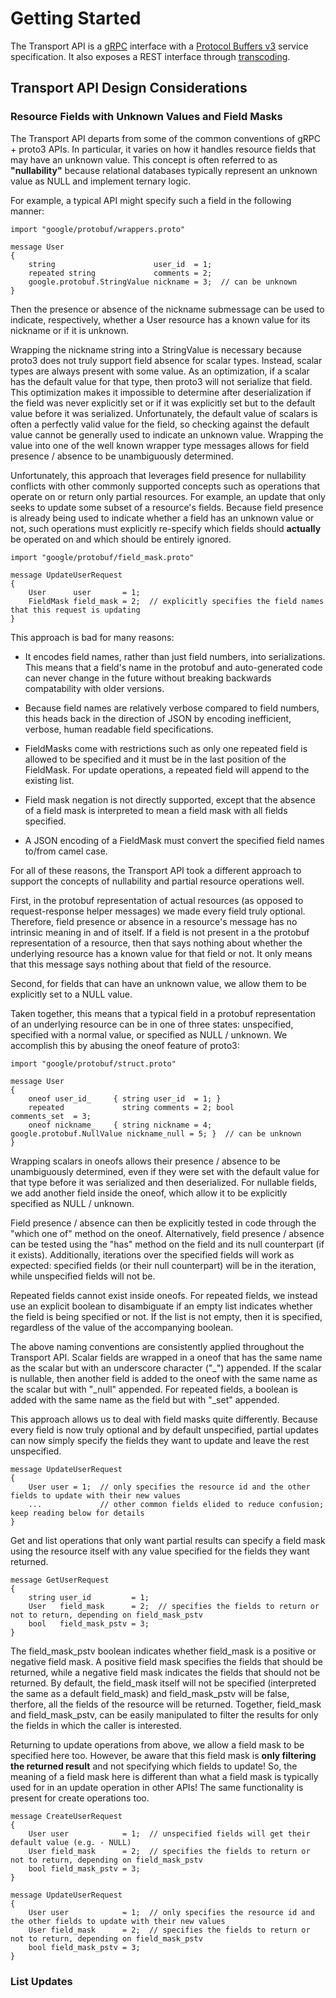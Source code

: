# Getting Started

The Transport API is a [gRPC](https://grpc.io/) interface with a [Protocol Buffers v3](https://developers.google.com/protocol-buffers)
service specification. It also exposes a REST interface through [transcoding](https://cloud.google.com/endpoints/docs/grpc/transcoding).

## Transport API Design Considerations

### Resource Fields with Unknown Values and Field Masks

The Transport API departs from some of the common conventions of gRPC + proto3 APIs. In particular, it varies on how it handles
resource fields that may have an unknown value.  This concept is often referred to as **"nullability"** because relational databases 
typically represent an unknown value as NULL and implement ternary logic.

For example, a typical API might specify such a field in the following manner:

    import "google/protobuf/wrappers.proto"

    message User
    {
        string                      user_id  = 1;
        repeated string             comments = 2;
        google.protobuf.StringValue nickname = 3;  // can be unknown
    }

Then the presence or absence of the nickname submessage can be used to indicate, respectively, whether a User resource has a known value 
for its nickname or if it is unknown.

Wrapping the nickname string into a StringValue is necessary because proto3 does not truly support field absence for scalar types.
Instead, scalar types are always present with some value. As an optimization, if a scalar has the default value for that type, then proto3 
will not serialize that field. This optimization makes it impossible to determine after deserialization if the field was never explicitly 
set or if it was explicitly set but to the default value before it was serialized. Unfortunately, the default value of scalars is often a 
perfectly valid value for the field, so checking against the default value cannot be generally used to indicate an unknown value. Wrapping 
the value into one of the well known wrapper type messages allows for field presence / absence to be unambiguously determined.

Unfortunately, this approach that leverages field presence for nullability conflicts with other commonly supported concepts such as 
operations that operate on or return only partial resources. For example, an update that only seeks to update some subset of a resource's 
fields. Because field presence is already being used to indicate whether a field has an unknown value or not, such operations must 
explicitly re-specify which fields should **actually** be operated on and which should be entirely ignored.

    import "google/protobuf/field_mask.proto"

    message UpdateUserRequest
    {
        User      user       = 1;
        FieldMask field_mask = 2;  // explicitly specifies the field names that this request is updating
    }

This approach is bad for many reasons:

* It encodes field names, rather than just field numbers, into serializations. This means that a field's name in the protobuf 
and auto-generated code can never change in the future without breaking backwards compatability with older versions.

* Because field names are relatively verbose compared to field numbers, this heads back in the direction of JSON by encoding 
inefficient, verbose, human readable field specifications.

* FieldMasks come with restrictions such as only one repeated field is allowed to be specified and it must be in the last 
position of the FieldMask. For update operations, a repeated field will append to the existing list.

* Field mask negation is not directly supported, except that the absence of a field mask is interpreted to mean a field 
mask with all fields specified.

* A JSON encoding of a FieldMask must convert the specified field names to/from camel case.

For all of these reasons, the Transport API took a different approach to support the concepts of nullability and partial resource 
operations well.

First, in the protobuf representation of actual resources (as opposed to request-response helper messages) we made every field truly 
optional. Therefore, field presence or absence in a resource's message has no intrinsic meaning in and of itself. If a field is not 
present in a the protobuf representation of a resource, then that says nothing about whether the underlying resource has a known value for 
that field or not.  It only means that this message says nothing about that field of the resource.

Second, for fields that can have an unknown value, we allow them to be explicitly set to a NULL value.

Taken together, this means that a typical field in a protobuf representation of an underlying resource can be in one of three states: 
unspecified, specified with a normal value, or specified as NULL / unknown. We accomplish this by abusing the oneof feature of proto3:

    import "google/protobuf/struct.proto"

    message User
    {
        oneof user_id_     { string user_id  = 1; }
        repeated             string comments = 2; bool                      comments_set  = 3;
        oneof nickname_    { string nickname = 4; google.protobuf.NullValue nickname_null = 5; }  // can be unknown
    }

Wrapping scalars in oneofs allows their presence / absence to be unambiguously determined, even if they were set with the default value 
for that type before it was serialized and then deserialized. For nullable fields, we add another field inside the oneof, which allow it 
to be explicitly specified as NULL / unknown. 

Field presence / absence can then be explicitly tested in code through the "which one of" method on the oneof. Alternatively, field 
presence / absence can be tested using the "has" method on the field and its null counterpart (if it exists). Additionally, iterations 
over the specified fields will work as expected: specified fields (or their null counterpart) will be in the iteration, while unspecified 
fields will not be.

Repeated fields cannot exist inside oneofs. For repeated fields, we instead use an explicit boolean to disambiguate if an empty list 
indicates whether the field is being specified or not. If the list is not empty, then it is specified, regardless of the value of the 
accompanying boolean.

The above naming conventions are consistently applied throughout the Transport API. Scalar fields are wrapped in a oneof that has the same 
name as the scalar but with an underscore character ("\_") appended. If the scalar is nullable, then another field is added to the oneof
with the same name as the scalar but with "\_null" appended. For repeated fields, a boolean is added with the same name as the field but 
with "\_set" appended.

This approach allows us to deal with field masks quite differently. Because every field is now truly optional and by default 
unspecified, partial updates can now simply specify the fields they want to update and leave the rest unspecified.

    message UpdateUserRequest
    {
        User user = 1;  // only specifies the resource id and the other fields to update with their new values
        ...             // other common fields elided to reduce confusion; keep reading below for details
    }

Get and list operations that only want partial results can specify a field mask using the resource itself with any value specified
for the fields they want returned.

    message GetUserRequest
    {
        string user_id         = 1;
        User   field_mask      = 2;  // specifies the fields to return or not to return, depending on field_mask_pstv
        bool   field_mask_pstv = 3;
    }

The field_mask_pstv boolean indicates whether field_mask is a positive or negative field mask. A positive field mask specifies the fields
that should be returned, while a negative field mask indicates the fields that should not be returned. By default, the field_mask itself 
will not be specified (interpreted the same as a default field_mask) and field_mask_pstv will be false, therfore, all the fields of the
resource will be returned. Together, field_mask and field_mask_pstv, can be easily manipulated to filter the results for only the fields
in which the caller is interested.

Returning to update operations from above, we allow a field mask to be specified here too. However, be aware that this field mask is
**only filtering the returned result** and not specifying which fields to update! So, the meaning of a field mask here is different than 
what a field mask is typically used for in an update operation in other APIs! The same functionality is present for create operations too.

    message CreateUserRequest
    {
        User user            = 1;  // unspecified fields will get their default value (e.g. - NULL)
        User field_mask      = 2;  // specifies the fields to return or not to return, depending on field_mask_pstv
        bool field_mask_pstv = 3;
    }
    
    message UpdateUserRequest
    {
        User user            = 1;  // only specifies the resource id and the other fields to update with their new values
        User field_mask      = 2;  // specifies the fields to return or not to return, depending on field_mask_pstv
        bool field_mask_pstv = 3;
    }

### List Updates


